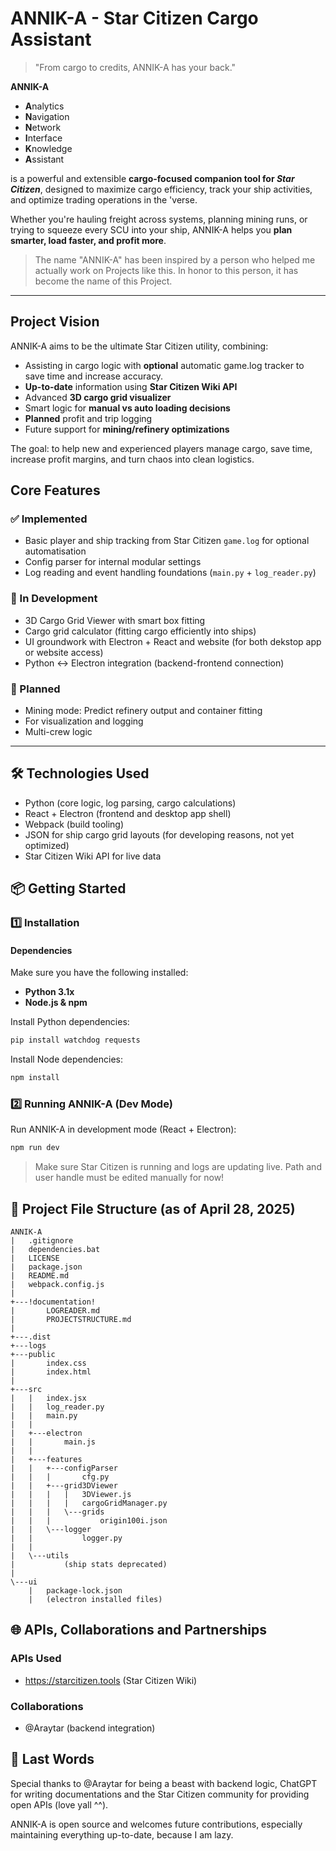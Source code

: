 # ANNIK-A - Star Citizen Cargo Assistant
> "From cargo to credits, ANNIK-A has your back."

**ANNIK-A**
- **A**nalytics
- **N**avigation
- **N**etwork
- **I**nterface
- **K**nowledge
- **A**ssistant

is a powerful and extensible **cargo-focused companion tool for *Star Citizen***, designed to maximize cargo efficiency, track your ship activities, and optimize trading operations in the 'verse.

Whether you're hauling freight across systems, planning mining runs, or trying to squeeze every SCU into your ship, ANNIK-A helps you **plan smarter, load faster, and profit more**.

> The name "ANNIK-A" has been inspired by a person who helped me actually work on Projects like this. In honor to this person, it has become the name of this Project.

---

## Project Vision

ANNIK-A aims to be the ultimate Star Citizen utility, combining:
- Assisting in cargo logic with **optional** automatic game.log tracker to save time and increase accuracy.
- **Up-to-date** information using **Star Citizen Wiki API**
- Advanced **3D cargo grid visualizer**
- Smart logic for **manual vs auto loading decisions**
- **Planned** profit and trip logging
- Future support for **mining/refinery optimizations**

The goal: to help new and experienced players manage cargo, save time, increase profit margins, and turn chaos into clean logistics. 

## Core Features

### ✅ Implemented
- Basic player and ship tracking from Star Citizen `game.log` for optional automatisation
- Config parser for internal modular settings
- Log reading and event handling foundations (`main.py` + `log_reader.py`)

### 🚧 In Development
- 3D Cargo Grid Viewer with smart box fitting
- Cargo grid calculator (fitting cargo efficiently into ships)
- UI groundwork with Electron + React and website (for both dekstop app or website access)
- Python ↔ Electron integration (backend-frontend connection)

### 🌱 Planned
- Mining mode: Predict refinery output and container fitting
- For visualization and logging
- Multi-crew logic

---

## 🛠️ Technologies Used
- Python (core logic, log parsing, cargo calculations)
- React + Electron (frontend and desktop app shell)
- Webpack (build tooling)
- JSON for ship cargo grid layouts (for developing reasons, not yet optimized)
- Star Citizen Wiki API for live data

## 📦 Getting Started

### 1️⃣ Installation

#### Dependencies
Make sure you have the following installed:
- **Python 3.1x**
- **Node.js & npm**

Install Python dependencies:
```bash
pip install watchdog requests
```

Install Node dependencies:
```bash
npm install
```

### 2️⃣ Running ANNIK-A (Dev Mode)

Run ANNIK-A in development mode (React + Electron):
```bash
npm run dev
```

> Make sure Star Citizen is running and logs are updating live.
Path and user handle must be edited manually for now!

## 📂 Project File Structure (as of April 28, 2025)

```
ANNIK-A
|   .gitignore
|   dependencies.bat
|   LICENSE
|   package.json
|   README.md
|   webpack.config.js
|
+---!documentation!
|       LOGREADER.md
|       PROJECTSTRUCTURE.md
|
+---.dist
+---logs
+---public
|       index.css
|       index.html
|
+---src
|   |   index.jsx
|   |   log_reader.py
|   |   main.py
|   |
|   +---electron
|   |       main.js
|   |
|   +---features
|   |   +---configParser
|   |   |       cfg.py
|   |   +---grid3DViewer
|   |   |   |   3DViewer.js
|   |   |   |   cargoGridManager.py
|   |   |   \---grids
|   |   |           origin100i.json
|   |   \---logger
|   |           logger.py
|   |
|   \---utils
|           (ship stats deprecated)
|
\---ui
    |   package-lock.json
    |   (electron installed files)
```

## 🌐 APIs, Collaborations and Partnerships

### APIs Used
- https://starcitizen.tools (Star Citizen Wiki)

### Collaborations
- @Araytar (backend integration)


## 📝 Last Words

Special thanks to @Araytar for being a beast with backend logic, ChatGPT for writing documentations and the Star Citizen community for providing open APIs (love yall ^^).

ANNIK-A is open source and welcomes future contributions, especially maintaining everything up-to-date, because I am lazy.

